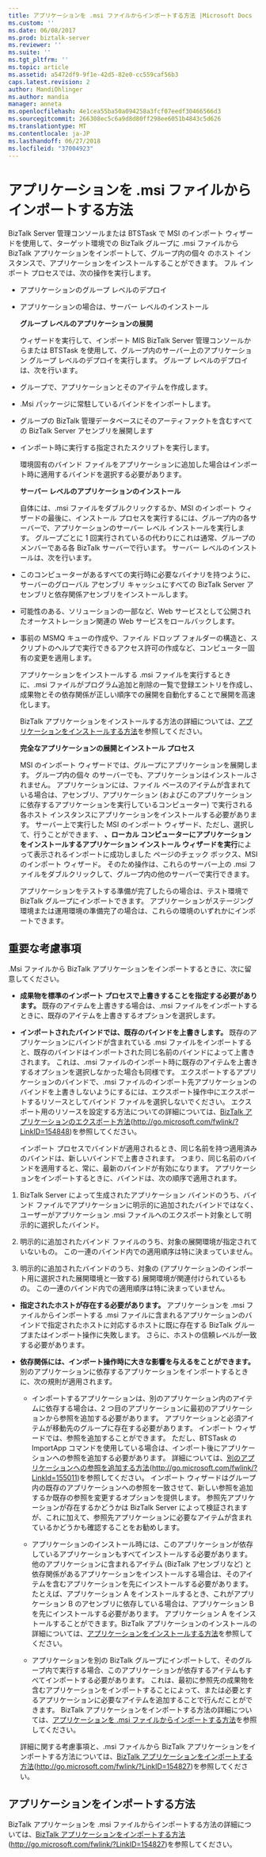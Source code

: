 ```yaml
---
title: アプリケーションを .msi ファイルからインポートする方法 |Microsoft Docs
ms.custom: ''
ms.date: 06/08/2017
ms.prod: biztalk-server
ms.reviewer: ''
ms.suite: ''
ms.tgt_pltfrm: ''
ms.topic: article
ms.assetid: a5472df9-9f1e-42d5-82e0-cc559caf56b3
caps.latest.revision: 2
author: MandiOhlinger
ms.author: mandia
manager: anneta
ms.openlocfilehash: 4e1cea55ba50a094258a3fcf07eedf30466566d3
ms.sourcegitcommit: 266308ec5c6a9d8d80ff298ee6051b4843c5d626
ms.translationtype: MT
ms.contentlocale: ja-JP
ms.lasthandoff: 06/27/2018
ms.locfileid: "37004923"
---
```

# <a name="how-to-import-an-application-from-an-msi-file"></a>アプリケーションを .msi ファイルからインポートする方法
BizTalk Server 管理コンソールまたは BTSTask で MSI のインポート ウィザードを使用して、ターゲット環境での BizTalk グループに .msi ファイルから BizTalk アプリケーションをインポートして、グループ内の個々 のホスト インスタンスで、アプリケーションをインストールすることができます。 フル インポート プロセスでは、次の操作を実行します。  
  
- アプリケーションのグループ レベルのデプロイ  
  
- アプリケーションの場合は、サーバー レベルのインストール  
  
  **グループ レベルのアプリケーションの展開**  
  
  ウィザードを実行して、インポート MIS BizTalk Server 管理コンソールからまたは BTSTask を使用して、グループ内のサーバー上のアプリケーション グループ レベルのデプロイを実行します。 グループ レベルのデプロイは、次を行います。  
  
- グループで、アプリケーションとそのアイテムを作成します。  
  
- .Msi パッケージに常駐しているバインドをインポートします。  
  
- グループの BizTalk 管理データベースにそのアーティファクトを含むすべての BizTalk Server アセンブリを展開します  
  
- インポート時に実行する指定されたスクリプトを実行します。  
  
  環境固有のバインド ファイルをアプリケーションに追加した場合はインポート時に適用するバインドを選択する必要があります。  
  
  **サーバー レベルのアプリケーションのインストール**  
  
  自体には、.msi ファイルをダブルクリックするか、MSI のインポート ウィザードの最後に、インストール プロセスを実行するには、グループ内の各サーバーで、アプリケーションのサーバー レベル インストールを実行します。 グループごとに 1 回実行されているの代わりにこれは通常、グループのメンバーである各 BizTalk サーバーで行います。 サーバー レベルのインストールは、次を行います。  
  
- このコンピューターがあるすべての実行時に必要なバイナリを持つように、サーバーのグローバル アセンブリ キャッシュにすべての BizTalk Server アセンブリと依存関係アセンブリをインストールします。  
  
- 可能性のある、ソリューションの一部など、Web サービスとして公開されたオーケストレーション関連の Web サービスをロールバックします。  
  
- 事前の MSMQ キューの作成や、ファイル ドロップ フォルダーの構造と、スクリプトのヘルプで実行できるアクセス許可の作成など、コンピューター固有の変更を適用します。  
  
  アプリケーションをインストールする .msi ファイルを実行するときに、.msi ファイルがプログラム追加と削除の一覧で登録エントリを作成し、成果物とその依存関係が正しい順序での展開を自動化することで展開を高速化します。  
  
  BizTalk アプリケーションをインストールする方法の詳細については、[アプリケーションをインストールする方法](../technical-guides/how-to-install-an-application.md)を参照してください。  
  
  **完全なアプリケーションの展開とインストール プロセス**  
  
  MSI のインポート ウィザードでは、グループにアプリケーションを展開します。 グループ内の個々 のサーバーでも、アプリケーションはインストールされません。 アプリケーションには、ファイル ベースのアイテムが含まれている場合は、アセンブリ、アプリケーション (およびこのアプリケーションに依存するアプリケーションを実行しているコンピューター) で実行される各ホスト インスタンスにアプリケーションをインストールする必要があります。 サーバー上で実行した MSI のインポート ウィザード、ただし、選択して、行うことができます、 **、ローカル コンピューターにアプリケーションをインストールするアプリケーション インストール ウィザードを実行**によって表示されるインポートに成功しました ページのチェック ボックス、MSI のインポート ウィザード。 そのため操作は、これらのサーバー上の .msi ファイルをダブルクリックして、グループ内の他のサーバーで実行できます。  
  
  アプリケーションをテストする準備が完了したらの場合は、テスト環境で BizTalk グループにインポートできます。 アプリケーションがステージング環境または運用環境の準備完了の場合は、これらの環境のいずれかにインポートできます。  
  
## <a name="important-considerations"></a>重要な考慮事項  
 .Msi ファイルから BizTalk アプリケーションをインポートするときに、次に留意してください。  
  
- **成果物を標準のインポート プロセスで上書きすることを指定する必要があります。** 既存のアイテムを上書きする場合は、.msi ファイルをインポートするときに、既存のアイテムを上書きするオプションを選択します。  
  
- **インポートされたバインドでは、既存のバインドを上書きします。** 既存のアプリケーションにバインドが含まれている .msi ファイルをインポートすると、既存のバインドはインポートされた同じ名前のバインドによって上書きされます。 これは、.msi ファイルのインポート時に既存のアイテムを上書きするオプションを選択しなかった場合も同様です。 エクスポートするアプリケーションのバインドで、.msi ファイルのインポート先アプリケーションのバインドを上書きしないようにするには、エクスポート操作中にエクスポートするリソースとしてバインド ファイルを選択しないでください。 エクスポート用のリソースを設定する方法についての詳細については、[BizTalk アプリケーションのエクスポート方法](http://go.microsoft.com/fwlink/?LinkID=154848)(http://go.microsoft.com/fwlink/?LinkID=154848)を参照してください。  
  
  インポート プロセスでバインドが適用されるとき、同じ名前を持つ適用済みのバインドは、新しいバインドで上書きされます。 つまり、同じ名前のバインドを適用すると、常に、最新のバインドが有効になります。 アプリケーションをインポートするときに、バインドは、次の順序で適用されます。  
  
1.  BizTalk Server によって生成されたアプリケーション バインドのうち、バインド ファイルでアプリケーションに明示的に追加されたバインドではなく、ユーザーがアプリケーション .msi ファイルへのエクスポート対象として明示的に選択したバインド。  
  
2.  明示的に追加されたバインド ファイルのうち、対象の展開環境が指定されていないもの。 この一連のバインド内での適用順序は特に決まっていません。  
  
3.  明示的に追加されたバインドのうち、対象の (アプリケーションのインポート用に選択された展開環境と一致する) 展開環境が関連付けられているもの。 この一連のバインド内での適用順序は特に決まっていません。  
  
- **指定されたホストが存在する必要があります。** アプリケーションを .msi ファイルからインポートする .msi ファイルに含まれるアプリケーションのバインドで指定されたホストに対応するホストに既に存在する BizTalk グループまたはインポート操作に失敗します。 さらに、ホストの信頼レベルが一致する必要があります。  
  
- **依存関係には、インポート操作時に大きな影響を与えるをことができます。** 別のアプリケーションに依存するアプリケーションをインポートするときに、次の規則が適用されます。  
  
  -   インポートするアプリケーションは、別のアプリケーション内のアイテムに依存する場合は、2 つ目のアプリケーションに最初のアプリケーションから参照を追加する必要があります。 アプリケーションと必須アイテムが移動先のグループに存在する必要があります。 インポート ウィザードでは、参照を追加することができます。 ただし、BTSTask の ImportApp コマンドを使用している場合は、インポート後にアプリケーションへの参照を追加する必要があります。 詳細については、[別のアプリケーションへの参照を追加する方法](http://go.microsoft.com/fwlink/?LinkId=155011)(http://go.microsoft.com/fwlink/?LinkId=155011)を参照してください。 インポート ウィザードはグループ内の既存のアプリケーションへの参照を一致させて、新しい参照を追加するか既存の参照を変更するオプションを提供します。 参照先アプリケーションが存在するかどうかは BizTalk Server によって検証されますが、これに加えて、参照先アプリケーションに必要なアイテムが含まれているかどうかも確認することをお勧めします。  
  
  -   アプリケーションのインストール時には、このアプリケーションが依存しているアプリケーションもすべてインストールする必要があります。 他のアプリケーションに含まれるアイテム (BizTalk アセンブリなど) と依存関係があるアプリケーションをインストールする場合は、そのアイテムを含むアプリケーションを先にインストールする必要があります。 たとえば、アプリケーション A をインストールするとき、これがアプリケーション B のアセンブリに依存している場合は、アプリケーション B を先にインストールする必要があります。 アプリケーション A をインストールすることができます。BizTalk アプリケーションのインストールの詳細については、[アプリケーションをインストールする方法](../technical-guides/how-to-install-an-application.md)を参照してください。  
  
  -   アプリケーションを別の BizTalk グループにインポートして、そのグループ内で実行する場合、このアプリケーションが依存するアイテムもすべてインポートする必要があります。 これは、最初に参照先の成果物を含むアプリケーションをインポートすることによって、または必要とするアプリケーションに必要なアイテムを追加することで行んだことができます。 BizTalk アプリケーションをインポートする方法の詳細については、[アプリケーションを .msi ファイルからインポートする方法](../technical-guides/how-to-import-an-application-from-an-msi-file.md)を参照してください。  
  
  詳細に関する考慮事項と、.msi ファイルから BizTalk アプリケーションをインポートする方法については、[BizTalk アプリケーションをインポートする方法](http://go.microsoft.com/fwlink/?LinkID=154827)(http://go.microsoft.com/fwlink/?LinkID=154827)を参照してください。  
  
## <a name="how-to-import-an-application"></a>アプリケーションをインポートする方法  
 BizTalk アプリケーションを .msi ファイルからインポートする方法の詳細については、[BizTalk アプリケーションをインポートする方法](http://go.microsoft.com/fwlink/?LinkID=154827)(http://go.microsoft.com/fwlink/?LinkID=154827)を参照してください。